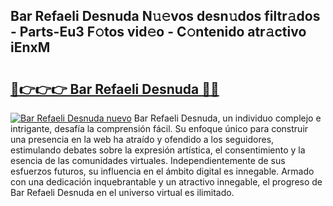 ## Bar Refaeli Desnuda N𝚞𝚎vos desn𝚞dos filtr𝚊dos - Parts-Eu3 F𝚘tos vid𝚎o - C𝚘ntenido atr𝚊ctivo iEnxM

# <h2><a href="http://mbboil0.tromn.icu/?c=Bar+Refaeli+Desnuda">🔗👉👉👉 Bar Refaeli Desnuda 🔗🔗</a></h2>

[![Bar Refaeli Desnuda nuevo](https://i.imgur.com/pEAQMta.gif)](http://mbboil0.tromn.icu/?c=Bar+Refaeli+Desnuda)
Bar Refaeli Desnuda, un individuo complejo e intrigante, desafía la comprensión fácil. Su enfoque único para construir una presencia en la web ha atraído y ofendido a los seguidores, estimulando debates sobre la expresión artística, el consentimiento y la esencia de las comunidades virtuales. Independientemente de sus esfuerzos futuros, su influencia en el ámbito digital es innegable. Armado con una dedicación inquebrantable y un atractivo innegable, el progreso de Bar Refaeli Desnuda en el universo virtual es ilimitado.
